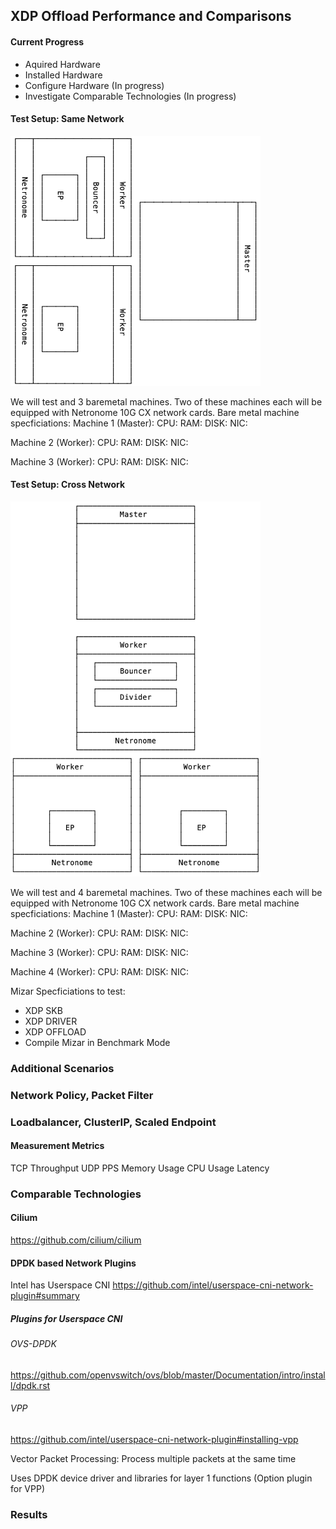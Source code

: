 ## XDP Offload Performance and Comparisons


#### Current Progress

- Aquired Hardware
- Installed Hardware
- Configure Hardware (In progress)
- Investigate Comparable Technologies (In progress)

#### Test Setup: Same Network
<img src="png/xdp_offload_setup_same_network.png" width="400" height="400">

We will test and 3 baremetal machines.
Two of these machines each will be equipped with Netronome 10G CX network cards.
Bare metal machine specficiations:
Machine 1 (Master):
CPU:
RAM:
DISK:
NIC:

Machine 2 (Worker):
CPU:
RAM:
DISK:
NIC:

Machine 3 (Worker):
CPU:
RAM:
DISK:
NIC:

#### Test Setup: Cross Network
<img src="png/xdp_offload_setup_cross_network.png" width="400" height="600">

We will test and 4 baremetal machines.
Two of these machines each will be equipped with Netronome 10G CX network cards.
Bare metal machine specficiations:
Machine 1 (Master):
CPU:
RAM:
DISK:
NIC:

Machine 2 (Worker):
CPU:
RAM:
DISK:
NIC:

Machine 3 (Worker):
CPU:
RAM:
DISK:
NIC:

Machine 4 (Worker):
CPU:
RAM:
DISK:
NIC:

Mizar Specficiations to test:
- XDP SKB
- XDP DRIVER
- XDP OFFLOAD
- Compile Mizar in Benchmark Mode

### Additional Scenarios

### Network Policy, Packet Filter

### Loadbalancer, ClusterIP, Scaled Endpoint

#### Measurement Metrics

TCP Throughput
UDP PPS
Memory Usage
CPU Usage
Latency

### Comparable Technologies

#### Cilium
https://github.com/cilium/cilium
#### DPDK based Network Plugins

Intel has Userspace CNI
https://github.com/intel/userspace-cni-network-plugin#summary

##### Plugins for Userspace CNI
###### OVS-DPDK
https://github.com/openvswitch/ovs/blob/master/Documentation/intro/install/dpdk.rst


###### VPP
https://github.com/intel/userspace-cni-network-plugin#installing-vpp

Vector Packet Processing: Process multiple packets at the same time

Uses DPDK device driver and libraries for layer 1 functions (Option plugin for VPP)

### Results
